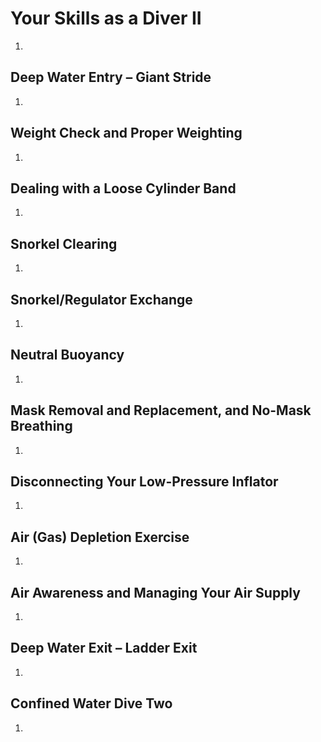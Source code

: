 # Your Skills as a Diver II

1. 

## Deep Water Entry – Giant Stride

1. 

## Weight Check and Proper Weighting

1. 

## Dealing with a Loose Cylinder Band

1. 

## Snorkel Clearing

1. 

## Snorkel/Regulator Exchange

1. 

## Neutral Buoyancy

1. 

## Mask Removal and Replacement, and No-Mask Breathing

1. 

## Disconnecting Your Low-Pressure Inflator

1. 

## Air (Gas) Depletion Exercise

1. 

## Air Awareness and Managing Your Air Supply

1. 

## Deep Water Exit – Ladder Exit

1. 

## Confined Water Dive Two

1. 
